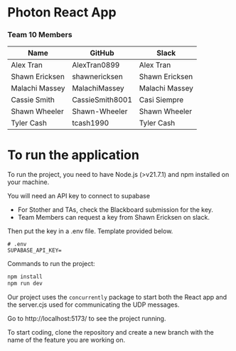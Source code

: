 # Photon React App

###  Team 10 Members

Name | GitHub | Slack
|--------------|-----------|------------|
Alex Tran | AlexTran0899 | Alex Tran
Shawn Ericksen | shawnericksen | Shawn Ericksen
Malachi Massey | MalachiMassey | Malachi Massey
Cassie Smith | CassieSmith8001 | Casi Siempre
Shawn Wheeler | Shawn-Wheeler | Shawn Wheeler
Tyler Cash | tcash1990 | Tyler Cash

# To run the application

To run the project, you need to have Node.js (>v21.7.1) and npm installed on your machine.

You will need an API key to connect to supabase
- For Stother and TAs, check the Blackboard submission for the key.
- Team Members can request a key from Shawn Ericksen on slack.

Then put the key in a .env file. Template provided below.

```
# .env
SUPABASE_API_KEY=
```

Commands to run the project:

```bash
npm install
npm run dev
```

Our project uses the `concurrently` package to start both the React app and the server.cjs used for communicating the UDP messages.

Go to http://localhost:5173/ to see the project running.

To start coding, clone the repository and create a new branch with the name of the feature you are working on.
